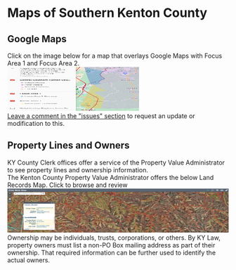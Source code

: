 # Maps of Southern Kenton County 

## Google Maps 
Click on the image below for a map that overlays Google Maps with Focus Area 1 and Focus Area 2.   
<a href="https://www.google.com/maps/d/view?mid=13Wr-9ePqWmYSlS0J61Zmnx6jz4f_GDY&ll=38.88407838522913%2C-84.5147455&z=11">
  <img src="gmap.png" alt="Google Maps of Focus Area1 and Focus Area 2" style="width:300px;height:100px;">
</a>  
[Leave a comment in the "issues" section](https://github.com/GreenRoadBen/RuralSouthernKenton/issues) to request an update or modification to this.


## Property Lines and Owners  
KY County Clerk offices offer a service of the Property Value Administrator to see property lines and ownership information.  
The Kenton County Property Value Administrator offers the below Land Records Map. Click to browse and review  
<a href="https://gis.kentoncounty.org/landrecordsmap/">
  <img src="pva.png" alt="Land Records Map ScreenShot of Southern Kenton County" style="width:600px;height:100px;">
</a>  
Ownership may be individuals, trusts, corporations, or others. 
By KY Law, property owners must list a non-PO Box mailing address as part of their ownership. That required information can be further used to identify the actual owners.  
